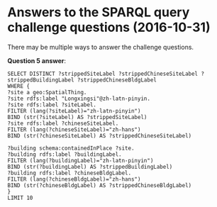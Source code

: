 # Answers to the SPARQL query challenge questions (2016-10-31)

There may be multiple ways to answer the challenge questions.

**Question 5 answer**:
```
SELECT DISTINCT ?strippedSiteLabel ?strippedChineseSiteLabel ?strippedBuildingLabel ?strippedChineseBldgLabel
WHERE {
?site a geo:SpatialThing.
?site rdfs:label "Longxingsi"@zh-latn-pinyin.
?site rdfs:label ?siteLabel.
FILTER (lang(?siteLabel)="zh-latn-pinyin")
BIND (str(?siteLabel) AS ?strippedSiteLabel)
?site rdfs:label ?chineseSiteLabel.
FILTER (lang(?chineseSiteLabel)="zh-hans")
BIND (str(?chineseSiteLabel) AS ?strippedChineseSiteLabel)

?building schema:containedInPlace ?site.
?building rdfs:label ?buildingLabel.
FILTER (lang(?buildingLabel)="zh-latn-pinyin")
BIND (str(?buildingLabel) AS ?strippedBuildingLabel)
?building rdfs:label ?chineseBldgLabel.
FILTER (lang(?chineseBldgLabel)="zh-hans")
BIND (str(?chineseBldgLabel) AS ?strippedChineseBldgLabel)
}
LIMIT 10
```
